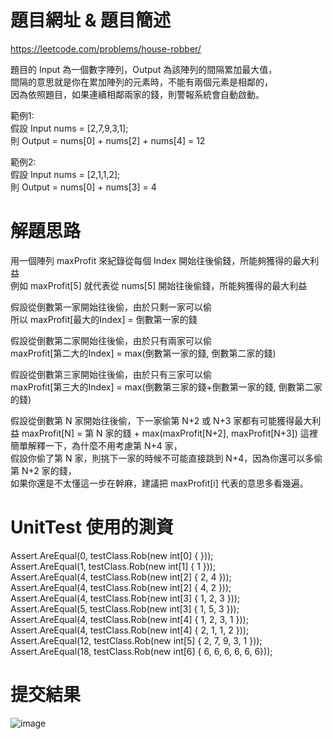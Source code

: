 # 題目網址 & 題目簡述  
https://leetcode.com/problems/house-robber/  
   
題目的 Input 為一個數字陣列，Output 為該陣列的間隔累加最大值，  
間隔的意思就是你在累加陣列的元素時，不能有兩個元素是相鄰的，    
因為依照題目，如果連續相鄰兩家的錢，則警報系統會自動啟動。  

範例1:  
假設 Input nums = [2,7,9,3,1];  
則 Output = nums[0] + nums[2] + nums[4] = 12  

範例2:  
假設 Input nums = [2,1,1,2];  
則 Output = nums[0] + nums[3] = 4  
  
# 解題思路  
用一個陣列 maxProfit 來紀錄從每個 Index 開始往後偷錢，所能夠獲得的最大利益  
例如 maxProfit[5] 就代表從 nums[5] 開始往後偷錢，所能夠獲得的最大利益  

假設從倒數第一家開始往後偷，由於只剩一家可以偷  
所以 maxProfit[最大的Index] = 倒數第一家的錢     

假設從倒數第二家開始往後偷，由於只有兩家可以偷    
maxProfit[第二大的Index] = max(倒數第一家的錢, 倒數第二家的錢)  

假設從倒數第三家開始往後偷，由於只有三家可以偷  
maxProfit[第三大的Index] = max(倒數第三家的錢+倒數第一家的錢, 倒數第二家的錢)  

假設從倒數第 N 家開始往後偷，下一家偷第 N+2 或 N+3 家都有可能獲得最大利益
maxProfit[N] = 第 N 家的錢 + max(maxProfit[N+2], maxProfit[N+3])
這裡簡單解釋一下，為什麼不用考慮第 N+4 家，  
假設你偷了第 N 家，則挑下一家的時候不可能直接跳到 N+4，因為你還可以多偷第 N+2 家的錢，   
如果你還是不太懂這一步在幹麻，建議把 maxProfit[i] 代表的意思多看幾遍。  

# UnitTest 使用的測資  
Assert.AreEqual(0,  testClass.Rob(new int[0] {  }));  
Assert.AreEqual(1,  testClass.Rob(new int[1] { 1 }));  
Assert.AreEqual(4,  testClass.Rob(new int[2] { 2, 4 }));  
Assert.AreEqual(4,  testClass.Rob(new int[2] { 4, 2 }));  
Assert.AreEqual(4,  testClass.Rob(new int[3] { 1, 2, 3 }));  
Assert.AreEqual(5,  testClass.Rob(new int[3] { 1, 5, 3 }));  
Assert.AreEqual(4,  testClass.Rob(new int[4] { 1, 2, 3, 1 }));  
Assert.AreEqual(4,  testClass.Rob(new int[4] { 2, 1, 1, 2 }));  
Assert.AreEqual(12, testClass.Rob(new int[5] { 2, 7, 9, 3, 1 }));  
Assert.AreEqual(18, testClass.Rob(new int[6] { 6, 6, 6, 6, 6, 6}));  
  
# 提交結果  
![image](https://github.com/Jacky20200711/LeetCodeWithUnitTest/blob/master/Q198(House%20Robber)/SuccessShot.PNG?raw=true)
&emsp;
&emsp;
